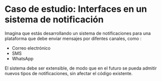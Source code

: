 # Caso de estudio: Interfaces en un sistema de notificación

Imagina que estás desarrollando un sistema de notificaciones para una plataforma que debe enviar mensajes por difentes canales, como :

- Correo electrónico
- SMS
- WhatsApp

El sistema debe ser extensible, de modo que en el futuro se pueda admitir nuevos tipos de notificaciones, sin afectar el código existente.
